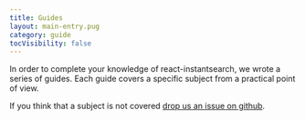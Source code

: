 ```yaml
---
title: Guides
layout: main-entry.pug
category: guide
tocVisibility: false
---
```


In order to complete your knowledge of react-instantsearch, we wrote a series
of guides. Each guide covers a specific subject from a practical point of view.

If you think that a subject is not covered [drop us an issue on github](https://github.com/algolia/instantsearch.js/issues).
